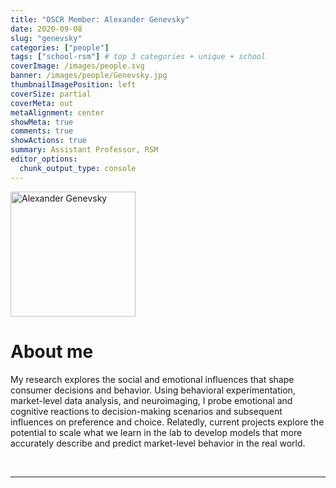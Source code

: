 ```yaml
---
title: "OSCR Member: Alexander Genevsky"
date: 2020-09-08
slug: "genevsky"
categories: ["people"]
tags: ["school-rsm"] # top 3 categories + unique + school
coverImage: /images/people.svg
banner: /images/people/Genevsky.jpg
thumbnailImagePosition: left
coverSize: partial
coverMeta: out
metaAlignment: center
showMeta: true
comments: true
showActions: true
summary: Assistant Professor, RSM
editor_options: 
  chunk_output_type: console
---
```


<!-- EMAIL -->
<p>
  <a href="mailto:genevsky@rsm.nl">
  <img border="0" alt="Alexander Genevsky" src="/images/people/Genevsky.jpg" width="200" height="200" align="center">
  </a>
</p>


<p align="center">
<!--  CV -->
  <a href="https://drive.google.com/file/d/0B2FZGy16BEmsNEdsN0Q2X015c1U/view?usp=sharing" class="fa-solid fa-file" style="color:#000000;">
  </a> 

<!-- TWITTER    -->
  <a href="https://twitter.com/genevsky" class="fa-brands fa-x-twitter" style="color:#000000;">
  </a>  


<!-- GOOGLE SCHOLAR -->
  <a href="https://scholar.google.com/citations?user=GPx6as0AAAAJ&hl=en" class="fa-brands fa-google-scholar" style="color:#000000;">
  </a>
 
  
<!-- RESEARCHGATE 
  <a href="" class="fa-brands fa-researchgate" style="color:#000000;">
  </a>
   --> 
  
<!-- LINKEDIN 
  <a href="" class="fa-brands fa-linkedin" style="color:#000000;">
  </a> -->  
  
  <!-- ORCID   
  <a href="" class="fa-brands fa-orcid" style="color:#000000;">
  </a>  -->

<!-- PERSONAL WEBSITE 
  <a href="" class="fa-solid fa-link" style="color:#000000;">
  </a> -->

<!-- GITHUB 
  <a href="" class="fa-brands fa-github" style="color:#000000;"> 
  </a> -->
</p>






# About me

My research explores the social and emotional influences that shape consumer decisions and behavior. Using behavioral experimentation, market-level data analysis, and neuroimaging, I probe emotional and cognitive reactions to decision-making scenarios and subsequent influences on preference and choice. Relatedly, current projects explore the potential to scale what we learn in the lab to develop models that more accurately describe and predict market-level behavior in the real world.
 

<BR>

<!-- # Expertise 

# Expertise

<img src="{{< blogdown/postref >}}index_files/figure-html/radarPlot-1.png" width="576" /> -->

***



